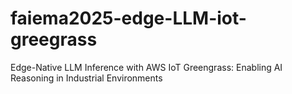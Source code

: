 # faiema2025-edge-LLM-iot-greegrass
Edge-Native LLM Inference with AWS IoT Greengrass: Enabling AI Reasoning in Industrial Environments
